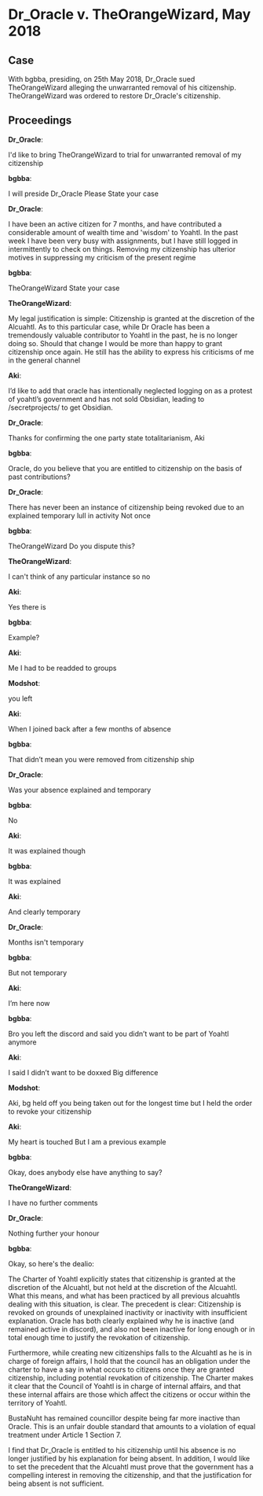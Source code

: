 # Dr_Oracle v. TheOrangeWizard, May 2018
## Case
With bgbba, presiding, on 25th May 2018, Dr_Oracle sued TheOrangeWizard alleging the unwarranted removal of his citizenship. TheOrangeWizard was ordered to restore Dr_Oracle's citizenship.

## Proceedings
**Dr_Oracle**:

I'd like to bring TheOrangeWizard to trial for unwarranted removal of my citizenship

**bgbba**:

I will preside
Dr_Oracle Please State your case

**Dr_Oracle**:

I have been an active citizen for 7 months, and have contributed a considerable amount of wealth time and 'wisdom' to Yoahtl. In the past week I have been very busy with assignments, but I have still logged in intermittently to check on things. Removing my citizenship has ulterior motives in suppressing my criticism of the present regime

**bgbba**:

TheOrangeWizard State your case

**TheOrangeWizard**:

My legal justification is simple: Citizenship is granted at the discretion of the Alcuahtl.
As to this particular case, while Dr Oracle has been a tremendously valuable contributor to Yoahtl in the past, he is no longer doing so.
Should that change I would be more than happy to grant citizenship once again.
He still has the ability to express his criticisms of me in the general channel

**Aki**:

I’d like to add that oracle has intentionally neglected logging on as a protest of yoahtl’s government and has not sold Obsidian, leading to /secretprojects/ to get Obsidian.

**Dr_Oracle**:

Thanks for confirming the one party state totalitarianism, Aki

**bgbba**:

Oracle, do you believe that you are entitled to citizenship on the basis of past contributions?

**Dr_Oracle**:

There has never been an instance of citizenship being revoked due to an explained temporary lull in activity
Not once

**bgbba**:

TheOrangeWizard Do you dispute this?

**TheOrangeWizard**:

I can't think of any particular instance
so no

**Aki**:

Yes there is

**bgbba**:

Example?

**Aki**:

Me
I had to be readded to groups

**Modshot**:

you left

**Aki**:

When I joined back after a few months of absence

**bgbba**:

That didn’t mean you were removed from citizenship ship

**Dr_Oracle**:

Was your absence explained and temporary

**bgbba**:

No

**Aki**:

It was explained though

**bgbba**:

It was explained

**Aki**:

And clearly temporary

**Dr_Oracle**:

Months isn't temporary

**bgbba**:

But not temporary

**Aki**:

I’m here now

**bgbba**:

Bro you left the discord and said you didn’t want to be part of Yoahtl anymore

**Aki**:

I said I didn’t want to be doxxed
Big difference

**Modshot**:

Aki, bg held off you being taken out for the longest time
but I held the order to revoke your citizenship

**Aki**:

My heart is touched
But I am a previous example

**bgbba**:

Okay, does anybody else have anything to say?

**TheOrangeWizard**:

I have no further comments

**Dr_Oracle**:

Nothing further your honour

**bgbba**:

Okay, so here's the dealio:

The Charter of Yoahtl explicitly states that citizenship is granted at the discretion of the Alcuahtl, but not held at the discretion of the Alcuahtl. What this means, and what has been practiced by all previous alcuahtls dealing with this situation, is clear. The precedent is clear: Citizenship is revoked on grounds of unexplained inactivity or inactivity with insufficient explanation. Oracle has both clearly explained why he is inactive (and remained active in discord), and also not been inactive for long enough or in total enough time to justify the revokation of citizenship.

Furthermore, while creating new citizenships falls to the Alcuahtl as he is in charge of foreign affairs, I hold that the council has an obligation under the charter to have a say in what occurs to citizens once they are granted citizenship, including potential revokation of citizenship. The Charter makes it clear that the Council of Yoahtl is in charge of internal affairs, and that these internal affairs are those which affect the citizens or occur within the territory of Yoahtl.

BustaNuht has remained councillor despite being far more inactive than Oracle. This is an unfair double standard that amounts to a violation of equal treatment under Article 1 Section 7.

I find that Dr_Oracle is entitled to his citizenship until his absence is no longer justified by his explanation for being absent. In addition, I would like to set the precedent that the Alcuahtl must prove that the government has a compelling interest in removing the citizenship, and that the justification for being absent is not sufficient.